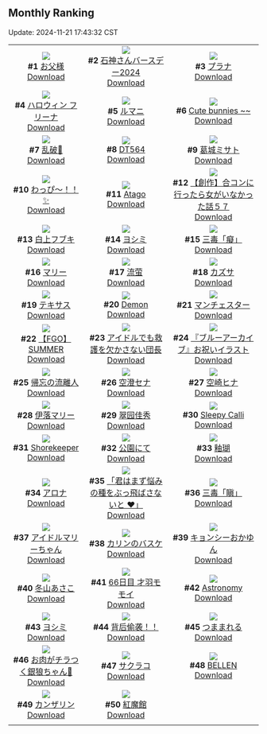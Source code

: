 ## Monthly Ranking
Update: 2024-11-21 17:43:32 CST

|      |      |      |
| :----: | :----: | :----: |
| ![](https://i.pixiv.re/c/240x480/img-master/img/2024/10/24/00/00/33/123614289_p0_master1200.jpg)<br>**#1** [お父様](https://www.pixiv.net/artworks/123614289)<br>[Download](https://i.pixiv.re/img-original/img/2024/10/24/00/00/33/123614289_p0.jpg) | ![](https://i.pixiv.re/c/240x480/img-master/img/2024/10/24/00/00/42/123614325_p0_master1200.jpg)<br>**#2** [石神さんバースデー2024](https://www.pixiv.net/artworks/123614325)<br>[Download](https://i.pixiv.re/img-original/img/2024/10/24/00/00/42/123614325_p0.png) | ![](https://i.pixiv.re/c/240x480/img-master/img/2024/10/24/00/17/52/123615198_p0_master1200.jpg)<br>**#3** [プラナ](https://www.pixiv.net/artworks/123615198)<br>[Download](https://i.pixiv.re/img-original/img/2024/10/24/00/17/52/123615198_p0.jpg) |
| ![](https://i.pixiv.re/c/240x480/img-master/img/2024/10/24/00/00/22/123614256_p0_master1200.jpg)<br>**#4** [ハロウィン フリーナ](https://www.pixiv.net/artworks/123614256)<br>[Download](https://i.pixiv.re/img-original/img/2024/10/24/00/00/22/123614256_p0.jpg) | ![](https://i.pixiv.re/c/240x480/img-master/img/2024/10/24/19/58/26/123634547_p0_master1200.jpg)<br>**#5** [ルマニ](https://www.pixiv.net/artworks/123634547)<br>[Download](https://i.pixiv.re/img-original/img/2024/10/24/19/58/26/123634547_p0.jpg) | ![](https://i.pixiv.re/c/240x480/img-master/img/2024/10/24/20/01/27/123634737_p0_master1200.jpg)<br>**#6** [Cute bunnies ~~](https://www.pixiv.net/artworks/123634737)<br>[Download](https://i.pixiv.re/img-original/img/2024/10/24/20/01/27/123634737_p0.jpg) |
| ![](https://i.pixiv.re/c/240x480/img-master/img/2024/10/24/01/44/13/123617528_p0_master1200.jpg)<br>**#7** [乱破🎨](https://www.pixiv.net/artworks/123617528)<br>[Download](https://i.pixiv.re/img-original/img/2024/10/24/01/44/13/123617528_p0.jpg) | ![](https://i.pixiv.re/c/240x480/img-master/img/2024/10/22/00/00/45/123556665_p0_master1200.jpg)<br>**#8** [DT564](https://www.pixiv.net/artworks/123556665)<br>[Download](https://i.pixiv.re/img-original/img/2024/10/22/00/00/45/123556665_p0.jpg) | ![](https://i.pixiv.re/c/240x480/img-master/img/2024/10/24/00/01/06/123614393_p0_master1200.jpg)<br>**#9** [葛城ミサト](https://www.pixiv.net/artworks/123614393)<br>[Download](https://i.pixiv.re/img-original/img/2024/10/24/00/01/06/123614393_p0.png) |
| ![](https://i.pixiv.re/c/240x480/img-master/img/2024/10/25/20/14/37/123664223_p0_master1200.jpg)<br>**#10** [わっぴ～！！✨](https://www.pixiv.net/artworks/123664223)<br>[Download](https://i.pixiv.re/img-original/img/2024/10/25/20/14/37/123664223_p0.png) | ![](https://i.pixiv.re/c/240x480/img-master/img/2024/10/23/14/11/45/123598415_p0_master1200.jpg)<br>**#11** [Atago](https://www.pixiv.net/artworks/123598415)<br>[Download](https://i.pixiv.re/img-original/img/2024/10/23/14/11/45/123598415_p0.png) | ![](https://i.pixiv.re/c/240x480/img-master/img/2024/10/25/00/00/22/123642838_p0_master1200.jpg)<br>**#12** [【創作】合コンに行ったら女がいなかった話５７](https://www.pixiv.net/artworks/123642838)<br>[Download](https://i.pixiv.re/img-original/img/2024/10/25/00/00/22/123642838_p0.png) |
| ![](https://i.pixiv.re/c/240x480/img-master/img/2024/10/24/09/54/50/123623725_p0_master1200.jpg)<br>**#13** [白上フブキ](https://www.pixiv.net/artworks/123623725)<br>[Download](https://i.pixiv.re/img-original/img/2024/10/24/09/54/50/123623725_p0.png) | ![](https://i.pixiv.re/c/240x480/img-master/img/2024/10/24/12/15/00/123625707_p0_master1200.jpg)<br>**#14** [ヨシミ](https://www.pixiv.net/artworks/123625707)<br>[Download](https://i.pixiv.re/img-original/img/2024/10/24/12/15/00/123625707_p0.jpg) | ![](https://i.pixiv.re/c/240x480/img-master/img/2024/10/24/00/00/01/123614176_p0_master1200.jpg)<br>**#15** [三毒「癡」](https://www.pixiv.net/artworks/123614176)<br>[Download](https://i.pixiv.re/img-original/img/2024/10/24/00/00/01/123614176_p0.png) |
| ![](https://i.pixiv.re/c/240x480/img-master/img/2024/10/24/14/18/03/123626145_p0_master1200.jpg)<br>**#16** [マリー](https://www.pixiv.net/artworks/123626145)<br>[Download](https://i.pixiv.re/img-original/img/2024/10/24/14/18/03/123626145_p0.jpg) | ![](https://i.pixiv.re/c/240x480/img-master/img/2024/10/23/00/01/02/123585300_p0_master1200.jpg)<br>**#17** [流萤](https://www.pixiv.net/artworks/123585300)<br>[Download](https://i.pixiv.re/img-original/img/2024/10/23/00/01/02/123585300_p0.jpg) | ![](https://i.pixiv.re/c/240x480/img-master/img/2024/10/24/15/18/42/123628383_p0_master1200.jpg)<br>**#18** [カズサ](https://www.pixiv.net/artworks/123628383)<br>[Download](https://i.pixiv.re/img-original/img/2024/10/24/15/18/42/123628383_p0.png) |
| ![](https://i.pixiv.re/c/240x480/img-master/img/2024/10/24/16/21/39/123629395_p0_master1200.jpg)<br>**#19** [テキサス](https://www.pixiv.net/artworks/123629395)<br>[Download](https://i.pixiv.re/img-original/img/2024/10/24/16/21/39/123629395_p0.jpg) | ![](https://i.pixiv.re/c/240x480/img-master/img/2024/10/24/00/01/11/123614403_p0_master1200.jpg)<br>**#20** [Demon](https://www.pixiv.net/artworks/123614403)<br>[Download](https://i.pixiv.re/img-original/img/2024/10/24/00/01/11/123614403_p0.png) | ![](https://i.pixiv.re/c/240x480/img-master/img/2024/10/24/22/00/06/123638542_p0_master1200.jpg)<br>**#21** [マンチェスター](https://www.pixiv.net/artworks/123638542)<br>[Download](https://i.pixiv.re/img-original/img/2024/10/24/22/00/06/123638542_p0.jpg) |
| ![](https://i.pixiv.re/c/240x480/img-master/img/2024/10/24/09/03/51/123623079_p0_master1200.jpg)<br>**#22** [【FGO】SUMMER](https://www.pixiv.net/artworks/123623079)<br>[Download](https://i.pixiv.re/img-original/img/2024/10/24/09/03/51/123623079_p0.jpg) | ![](https://i.pixiv.re/c/240x480/img-master/img/2024/10/22/21/00/12/123578846_p0_master1200.jpg)<br>**#23** [アイドルでも救護を欠かさない団長](https://www.pixiv.net/artworks/123578846)<br>[Download](https://i.pixiv.re/img-original/img/2024/10/22/21/00/12/123578846_p0.jpg) | ![](https://i.pixiv.re/c/240x480/img-master/img/2024/10/24/01/00/38/123616557_p0_master1200.jpg)<br>**#24** [『ブルーアーカイブ』お祝いイラスト](https://www.pixiv.net/artworks/123616557)<br>[Download](https://i.pixiv.re/img-original/img/2024/10/24/01/00/38/123616557_p0.jpg) |
| ![](https://i.pixiv.re/c/240x480/img-master/img/2024/10/24/12/34/57/123626009_p0_master1200.jpg)<br>**#25** [帰忘の流離人](https://www.pixiv.net/artworks/123626009)<br>[Download](https://i.pixiv.re/img-original/img/2024/10/24/12/34/57/123626009_p0.jpg) | ![](https://i.pixiv.re/c/240x480/img-master/img/2024/10/24/09/56/24/123623746_p0_master1200.jpg)<br>**#26** [空澄セナ](https://www.pixiv.net/artworks/123623746)<br>[Download](https://i.pixiv.re/img-original/img/2024/10/24/09/56/24/123623746_p0.png) | ![](https://i.pixiv.re/c/240x480/img-master/img/2024/10/23/00/03/17/123585496_p0_master1200.jpg)<br>**#27** [空崎ヒナ](https://www.pixiv.net/artworks/123585496)<br>[Download](https://i.pixiv.re/img-original/img/2024/10/23/00/03/17/123585496_p0.jpg) |
| ![](https://i.pixiv.re/c/240x480/img-master/img/2024/10/24/16/39/40/123629727_p0_master1200.jpg)<br>**#28** [伊落マリー](https://www.pixiv.net/artworks/123629727)<br>[Download](https://i.pixiv.re/img-original/img/2024/10/24/16/39/40/123629727_p0.png) | ![](https://i.pixiv.re/c/240x480/img-master/img/2024/10/24/12/24/56/123625838_p0_master1200.jpg)<br>**#29** [翠园佳秀](https://www.pixiv.net/artworks/123625838)<br>[Download](https://i.pixiv.re/img-original/img/2024/10/24/12/24/56/123625838_p0.png) | ![](https://i.pixiv.re/c/240x480/img-master/img/2024/10/24/05/27/13/123620383_p0_master1200.jpg)<br>**#30** [Sleepy Calli](https://www.pixiv.net/artworks/123620383)<br>[Download](https://i.pixiv.re/img-original/img/2024/10/24/05/27/13/123620383_p0.png) |
| ![](https://i.pixiv.re/c/240x480/img-master/img/2024/10/26/00/05/27/123672850_p0_master1200.jpg)<br>**#31** [Shorekeeper](https://www.pixiv.net/artworks/123672850)<br>[Download](https://i.pixiv.re/img-original/img/2024/10/26/00/05/27/123672850_p0.jpg) | ![](https://i.pixiv.re/c/240x480/img-master/img/2024/10/24/21/00/20/123636585_p0_master1200.jpg)<br>**#32** [公園にて](https://www.pixiv.net/artworks/123636585)<br>[Download](https://i.pixiv.re/img-original/img/2024/10/24/21/00/20/123636585_p0.jpg) | ![](https://i.pixiv.re/c/240x480/img-master/img/2024/10/24/11/22/27/123624840_p0_master1200.jpg)<br>**#33** [釉瑚](https://www.pixiv.net/artworks/123624840)<br>[Download](https://i.pixiv.re/img-original/img/2024/10/24/11/22/27/123624840_p0.jpg) |
| ![](https://i.pixiv.re/c/240x480/img-master/img/2024/10/26/00/00/33/123672372_p0_master1200.jpg)<br>**#34** [アロナ](https://www.pixiv.net/artworks/123672372)<br>[Download](https://i.pixiv.re/img-original/img/2024/10/26/00/00/33/123672372_p0.jpg) | ![](https://i.pixiv.re/c/240x480/img-master/img/2024/10/23/00/00/45/123585245_p0_master1200.jpg)<br>**#35** [「君はまず悩みの種をぶっ飛ばさないと ♥」](https://www.pixiv.net/artworks/123585245)<br>[Download](https://i.pixiv.re/img-original/img/2024/10/23/00/00/45/123585245_p0.png) | ![](https://i.pixiv.re/c/240x480/img-master/img/2024/10/22/00/00/11/123556537_p0_master1200.jpg)<br>**#36** [三毒「瞋」](https://www.pixiv.net/artworks/123556537)<br>[Download](https://i.pixiv.re/img-original/img/2024/10/22/00/00/11/123556537_p0.png) |
| ![](https://i.pixiv.re/c/240x480/img-master/img/2024/10/26/18/00/09/123693298_p0_master1200.jpg)<br>**#37** [アイドルマリーちゃん](https://www.pixiv.net/artworks/123693298)<br>[Download](https://i.pixiv.re/img-original/img/2024/10/26/18/00/09/123693298_p0.jpg) | ![](https://i.pixiv.re/c/240x480/img-master/img/2024/10/23/19/51/19/123605482_p0_master1200.jpg)<br>**#38** [カリンのバスケ](https://www.pixiv.net/artworks/123605482)<br>[Download](https://i.pixiv.re/img-original/img/2024/10/23/19/51/19/123605482_p0.jpg) | ![](https://i.pixiv.re/c/240x480/img-master/img/2024/10/24/11/57/31/123625302_p0_master1200.jpg)<br>**#39** [キョンシーおかゆん](https://www.pixiv.net/artworks/123625302)<br>[Download](https://i.pixiv.re/img-original/img/2024/10/24/11/57/31/123625302_p0.png) |
| ![](https://i.pixiv.re/c/240x480/img-master/img/2024/10/22/17/00/05/123572406_p0_master1200.jpg)<br>**#40** [冬山あさこ](https://www.pixiv.net/artworks/123572406)<br>[Download](https://i.pixiv.re/img-original/img/2024/10/22/17/00/05/123572406_p0.png) | ![](https://i.pixiv.re/c/240x480/img-master/img/2024/10/23/22/54/07/123611755_p0_master1200.jpg)<br>**#41** [66日目 才羽モモイ](https://www.pixiv.net/artworks/123611755)<br>[Download](https://i.pixiv.re/img-original/img/2024/10/23/22/54/07/123611755_p0.png) | ![](https://i.pixiv.re/c/240x480/img-master/img/2024/10/24/22/21/54/123639311_p0_master1200.jpg)<br>**#42** [Astronomy](https://www.pixiv.net/artworks/123639311)<br>[Download](https://i.pixiv.re/img-original/img/2024/10/24/22/21/54/123639311_p0.jpg) |
| ![](https://i.pixiv.re/c/240x480/img-master/img/2024/10/23/23/11/48/123612425_p0_master1200.jpg)<br>**#43** [ヨシミ](https://www.pixiv.net/artworks/123612425)<br>[Download](https://i.pixiv.re/img-original/img/2024/10/23/23/11/48/123612425_p0.png) | ![](https://i.pixiv.re/c/240x480/img-master/img/2024/10/23/17/30/35/123601849_p0_master1200.jpg)<br>**#44** [背后偷袭！！](https://www.pixiv.net/artworks/123601849)<br>[Download](https://i.pixiv.re/img-original/img/2024/10/23/17/30/35/123601849_p0.jpg) | ![](https://i.pixiv.re/c/240x480/img-master/img/2024/10/24/00/00/41/123614322_p0_master1200.jpg)<br>**#45** [つままれる](https://www.pixiv.net/artworks/123614322)<br>[Download](https://i.pixiv.re/img-original/img/2024/10/24/00/00/41/123614322_p0.jpg) |
| ![](https://i.pixiv.re/c/240x480/img-master/img/2024/10/26/18/43/44/123694619_p0_master1200.jpg)<br>**#46** [お肉がチラつく銀狼ちゃん🍖](https://www.pixiv.net/artworks/123694619)<br>[Download](https://i.pixiv.re/img-original/img/2024/10/26/18/43/44/123694619_p0.png) | ![](https://i.pixiv.re/c/240x480/img-master/img/2024/10/22/21/53/27/123579290_p0_master1200.jpg)<br>**#47** [サクラコ](https://www.pixiv.net/artworks/123579290)<br>[Download](https://i.pixiv.re/img-original/img/2024/10/22/21/53/27/123579290_p0.png) | ![](https://i.pixiv.re/c/240x480/img-master/img/2024/10/23/17/13/50/123601490_p0_master1200.jpg)<br>**#48** [BELLEN](https://www.pixiv.net/artworks/123601490)<br>[Download](https://i.pixiv.re/img-original/img/2024/10/23/17/13/50/123601490_p0.jpg) |
| ![](https://i.pixiv.re/c/240x480/img-master/img/2024/10/26/00/00/30/123672358_p0_master1200.jpg)<br>**#49** [カンザリン](https://www.pixiv.net/artworks/123672358)<br>[Download](https://i.pixiv.re/img-original/img/2024/10/26/00/00/30/123672358_p0.png) | ![](https://i.pixiv.re/c/240x480/img-master/img/2024/10/24/13/01/09/123626445_p0_master1200.jpg)<br>**#50** [紅魔館](https://www.pixiv.net/artworks/123626445)<br>[Download](https://i.pixiv.re/img-original/img/2024/10/24/13/01/09/123626445_p0.jpg) |
|      |
